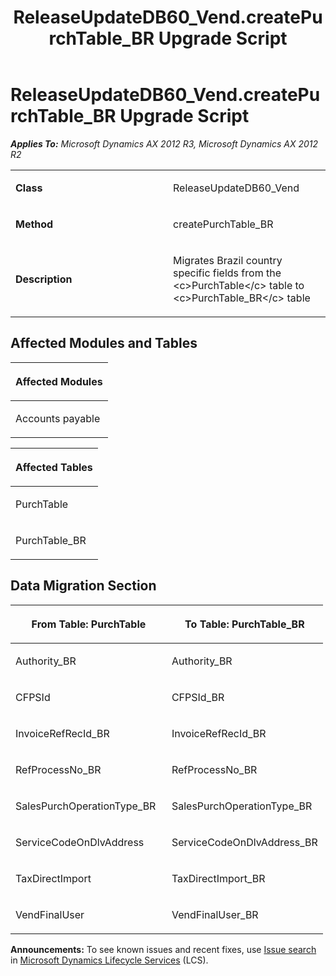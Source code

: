 ﻿---
title: ReleaseUpdateDB60_Vend.createPurchTable_BR Upgrade Script
TOCTitle: ReleaseUpdateDB60_Vend.createPurchTable_BR Upgrade Script
ms:assetid: 4aa7d963-27d9-b715-b2a3-6378367f4702
ms:mtpsurl: https://msdn.microsoft.com/en-us/library/JJ685376(v=AX.60)
ms:contentKeyID: 49708106
ms.date: 05/18/2015
mtps_version: v=AX.60
---

# ReleaseUpdateDB60\_Vend.createPurchTable\_BR Upgrade Script 


_**Applies To:** Microsoft Dynamics AX 2012 R3, Microsoft Dynamics AX 2012 R2_

<table>
<colgroup>
<col style="width: 50%" />
<col style="width: 50%" />
</colgroup>
<tbody>
<tr class="odd">
<td><p><strong>Class</strong></p></td>
<td><p>ReleaseUpdateDB60_Vend</p></td>
</tr>
<tr class="even">
<td><p><strong>Method</strong></p></td>
<td><p>createPurchTable_BR</p></td>
</tr>
<tr class="odd">
<td><p><strong>Description</strong></p></td>
<td><p>Migrates Brazil country specific fields from the &lt;c&gt;PurchTable&lt;/c&gt; table to &lt;c&gt;PurchTable_BR&lt;/c&gt; table</p></td>
</tr>
</tbody>
</table>


## Affected Modules and Tables

<table>
<colgroup>
<col style="width: 100%" />
</colgroup>
<thead>
<tr class="header">
<th><p>Affected Modules</p></th>
</tr>
</thead>
<tbody>
<tr class="odd">
<td><p>Accounts payable</p></td>
</tr>
</tbody>
</table>


<table>
<colgroup>
<col style="width: 100%" />
</colgroup>
<thead>
<tr class="header">
<th><p>Affected Tables</p></th>
</tr>
</thead>
<tbody>
<tr class="odd">
<td><p>PurchTable</p></td>
</tr>
<tr class="even">
<td><p>PurchTable_BR</p></td>
</tr>
</tbody>
</table>


## Data Migration Section

<table>
<colgroup>
<col style="width: 50%" />
<col style="width: 50%" />
</colgroup>
<thead>
<tr class="header">
<th><p>From Table: PurchTable</p></th>
<th><p>To Table: PurchTable_BR</p></th>
</tr>
</thead>
<tbody>
<tr class="odd">
<td><p>Authority_BR</p></td>
<td><p>Authority_BR</p></td>
</tr>
<tr class="even">
<td><p>CFPSId</p></td>
<td><p>CFPSId_BR</p></td>
</tr>
<tr class="odd">
<td><p>InvoiceRefRecId_BR</p></td>
<td><p>InvoiceRefRecId_BR</p></td>
</tr>
<tr class="even">
<td><p>RefProcessNo_BR</p></td>
<td><p>RefProcessNo_BR</p></td>
</tr>
<tr class="odd">
<td><p>SalesPurchOperationType_BR</p></td>
<td><p>SalesPurchOperationType_BR</p></td>
</tr>
<tr class="even">
<td><p>ServiceCodeOnDlvAddress</p></td>
<td><p>ServiceCodeOnDlvAddress_BR</p></td>
</tr>
<tr class="odd">
<td><p>TaxDirectImport</p></td>
<td><p>TaxDirectImport_BR</p></td>
</tr>
<tr class="even">
<td><p>VendFinalUser</p></td>
<td><p>VendFinalUser_BR</p></td>
</tr>
</tbody>
</table>

  
**Announcements:** To see known issues and recent fixes, use [Issue search](http://go.microsoft.com/fwlink/?linkid=389258) in [Microsoft Dynamics Lifecycle Services](http://go.microsoft.com/fwlink/?linkid=306505) (LCS).

